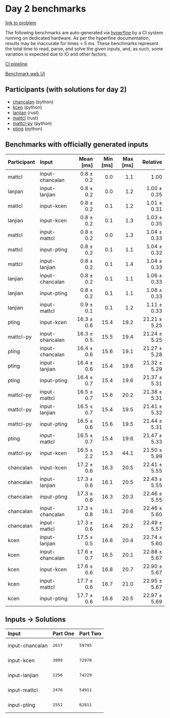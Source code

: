 # Day 2 benchmarks

[link to problem](https://adventofcode.com/2023/day/2)

The following benchmarks are auto-generated via
[hyperfine](https://github.com/sharkdp/hyperfine) by a CI system running on
dedicated hardware. As per the hyperfine documentation, results may be
inaccurate for times < 5 ms. These benchmarks represent the total time to read,
parse, and solve the given inputs, and, as such, some variation is expected due
to IO and other factors.

[CI pipeline](http://ci.papercode.net:8080/teams/main/pipelines/aoc2023)

[Benchmark web UI](https://aoc.ancalagon.black)


## Participants (with solutions for day 2)

- [chancalan](https://github.com/chancalan/aoc2023) (python)
- [kcen](https://github.com/kcen/aoc2023) (python)
- [lanjian](https://github.com/lanjian/aoc-2023) (rust)
- [mattcl](https://github.com/mattcl/aoc2023) (rust)
- [mattcl-py](https://github.com/mattcl/aoc2023-py) (python)
- [pting](https://github.com/pting/aoc2023) (python)


## Benchmarks with officially generated inputs

| Participant | Input | Mean [ms] | Min [ms] | Max [ms] | Relative |
|:---|:---|---:|---:|---:|---:|
| mattcl | input-chancalan | 0.8 ± 0.2 | 0.0 | 1.1 | 1.00 |
| lanjian | input-lanjian | 0.8 ± 0.2 | 0.0 | 1.2 | 1.00 ± 0.35 |
| mattcl | input-kcen | 0.8 ± 0.2 | 0.1 | 1.2 | 1.01 ± 0.31 |
| lanjian | input-kcen | 0.8 ± 0.2 | 0.1 | 1.3 | 1.03 ± 0.35 |
| mattcl | input-mattcl | 0.8 ± 0.2 | 0.0 | 1.3 | 1.04 ± 0.33 |
| mattcl | input-pting | 0.8 ± 0.2 | 0.1 | 1.1 | 1.04 ± 0.32 |
| mattcl | input-lanjian | 0.8 ± 0.2 | 0.1 | 1.4 | 1.04 ± 0.33 |
| lanjian | input-chancalan | 0.8 ± 0.2 | 0.1 | 1.1 | 1.06 ± 0.33 |
| lanjian | input-pting | 0.8 ± 0.2 | 0.1 | 1.1 | 1.08 ± 0.33 |
| lanjian | input-mattcl | 0.9 ± 0.1 | 0.1 | 1.2 | 1.11 ± 0.33 |
| pting | input-kcen | 16.3 ± 0.6 | 15.4 | 19.2 | 21.21 ± 5.25 |
| mattcl-py | input-chancalan | 16.3 ± 0.5 | 15.5 | 19.4 | 21.24 ± 5.25 |
| pting | input-chancalan | 16.4 ± 0.6 | 15.6 | 19.1 | 21.27 ± 5.28 |
| pting | input-lanjian | 16.4 ± 0.6 | 15.4 | 19.6 | 21.32 ± 5.29 |
| pting | input-pting | 16.4 ± 0.7 | 15.4 | 19.6 | 21.37 ± 5.31 |
| mattcl-py | input-mattcl | 16.5 ± 0.7 | 15.6 | 20.2 | 21.38 ± 5.31 |
| mattcl-py | input-lanjian | 16.5 ± 0.7 | 15.4 | 19.5 | 21.41 ± 5.32 |
| mattcl-py | input-pting | 16.5 ± 0.6 | 15.6 | 19.5 | 21.44 ± 5.31 |
| pting | input-mattcl | 16.5 ± 0.7 | 15.4 | 19.6 | 21.47 ± 5.33 |
| mattcl-py | input-kcen | 16.5 ± 2.2 | 15.3 | 44.1 | 21.50 ± 5.99 |
| chancalan | input-kcen | 17.2 ± 0.6 | 16.3 | 20.5 | 22.41 ± 5.55 |
| chancalan | input-lanjian | 17.3 ± 0.6 | 16.1 | 20.5 | 22.43 ± 5.55 |
| chancalan | input-pting | 17.3 ± 0.6 | 16.3 | 20.3 | 22.46 ± 5.55 |
| chancalan | input-chancalan | 17.3 ± 0.8 | 16.1 | 20.6 | 22.46 ± 5.60 |
| chancalan | input-mattcl | 17.3 ± 0.6 | 16.4 | 20.2 | 22.49 ± 5.57 |
| kcen | input-lanjian | 17.5 ± 0.5 | 16.8 | 20.4 | 22.74 ± 5.60 |
| kcen | input-chancalan | 17.6 ± 0.7 | 16.5 | 20.1 | 22.88 ± 5.67 |
| kcen | input-kcen | 17.6 ± 0.6 | 16.8 | 20.7 | 22.90 ± 5.67 |
| kcen | input-mattcl | 17.7 ± 0.6 | 16.7 | 21.0 | 22.95 ± 5.67 |
| kcen | input-pting | 17.7 ± 0.6 | 16.8 | 20.5 | 22.97 ± 5.69 |


## Inputs -> Solutions

| Input | Part One | Part Two |
|:---|:---|:---|
|input-chancalan|<pre>2617</pre>|<pre>59795</pre>|
|input-kcen|<pre>3099</pre>|<pre>72970</pre>|
|input-lanjian|<pre>2256</pre>|<pre>74229</pre>|
|input-mattcl|<pre>2476</pre>|<pre>54911</pre>|
|input-pting|<pre>2551</pre>|<pre>62811</pre>|